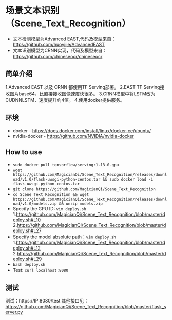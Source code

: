 # 场景文本识别（Scene_Text_Recognition）

* 文本检测模型为Advanced EAST,代码及模型来自：https://github.com/huoyijie/AdvancedEAST
* 文本识别模型为CRNN实现，代码及模型来自：https://github.com/chineseocr/chineseocr

## 简单介绍

1.Advanced EAST 以及 CRNN 都使用TF Serving部署。
2.EAST TF Serving接收图片base64，比直接接收图像速度快很多。
3.CRNN模型中将LSTM改为CUDNNLSTM，速度提升约4倍。
4.使用docker提供服务。

## 环境

* docker - https://docs.docker.com/install/linux/docker-ce/ubuntu/
* nvidia-docker - https://github.com/NVIDIA/nvidia-docker

## How to use

* `sudo docker pull tensorflow/serving:1.13.0-gpu`
* `wget https://github.com/MagicianQi/Scene_Text_Recognition/releases/download/v1.0/flask-uwsgi-python-centos.tar && sudo docker load -i flask-uwsgi-python-centos.tar`
* `git clone https://github.com/MagicianQi/Scene_Text_Recognition`
* `cd Scene_Text_Recognition && wget https://github.com/MagicianQi/Scene_Text_Recognition/releases/download/v1.0/models.zip && unzip models.zip`
* Specify the GPU ID: `vim deploy.sh`
    1.https://github.com/MagicianQi/Scene_Text_Recognition/blob/master/deploy.sh#L10
    2.https://github.com/MagicianQi/Scene_Text_Recognition/blob/master/deploy.sh#L27
* Specify the model absolute path：`vim deploy.sh`
    1.https://github.com/MagicianQi/Scene_Text_Recognition/blob/master/deploy.sh#L12
    2.https://github.com/MagicianQi/Scene_Text_Recognition/blob/master/deploy.sh#L29
* `bash deploy.sh`
* Test: `curl localhost:8080`

## 测试

测试：https://IP:8080/test
其他接口见：https://github.com/MagicianQi/Scene_Text_Recognition/blob/master/flask_server.py
